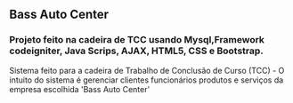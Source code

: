 <h2 aligne="center">Bass Auto Center</h2>

<h3>Projeto feito na cadeira de TCC usando Mysql,Framework codeigniter, Java Scrips, AJAX, HTML5, CSS e Bootstrap.</h3>

<p> Sistema feito para a cadeira de  Trabalho de Conclusão de Curso (TCC) - O intuito do sistema é gerenciar clientes funcionários produtos e serviços da empresa escolhida 'Bass Auto Center' </p>
